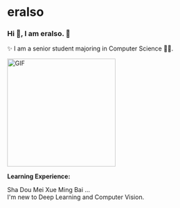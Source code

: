 # eralso

### Hi 👋, I am eralso. 🌱

✨ I am a senior student majoring in Computer Science 👨‍💻.  

<img align="middle" alt="GIF" width="250px" src="https://i.pinimg.com/originals/e4/26/70/e426702edf874b181aced1e2fa5c6cde.gif" />

**Learning Experience:**

Sha Dou Mei Xue Ming Bai ...  
I'm new to Deep Learning and Computer Vision.
